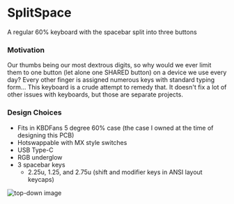 # SplitSpace
A regular 60% keyboard with the spacebar split into three buttons

### Motivation
Our thumbs being our most dextrous digits, so why would we ever limit them to one button (let alone one SHARED button) on a device we use every day? Every other finger is assigned numerous keys with standard typing form... This keyboard is a crude attempt to remedy that. It doesn't fix a lot of other issues with keyboards, but those are separate projects.

### Design Choices
- Fits in KBDFans 5 degree 60% case (the case I owned at the time of designing this PCB)
- Hotswappable with MX style switches
- USB Type-C
- RGB underglow
- 3 spacebar keys
  - 2.25u, 1.25, and 2.75u (shift and modifier keys in ANSI layout keycaps)

![top-down image](Images/top-down.HEIC)
